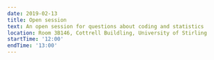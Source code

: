 ```yaml
---
date: 2019-02-13
title: Open session
text: An open session for questions about coding and statistics
location: Room 3B146, Cottrell Buildling, University of Stirling
startTime: '12:00'
endTime: '13:00'
---
```

